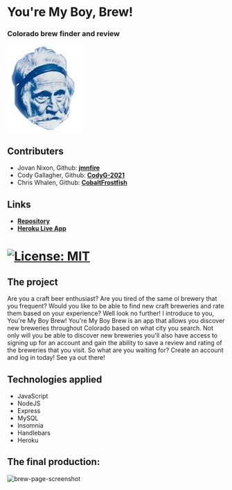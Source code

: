 # You're My Boy, Brew!
### Colorado brew finder and review

![boy-brew-pic](./public/images/brew2.png)


## Contributers
* Jovan Nixon, Github: **[jmnfire](https://github.com/jmnfire)**
* Cody Gallagher, Github: **[CodyG-2021](https://github.com/CodyG-2021)**
* Chris Whalen, Github: **[CobaltFrostfish](https://github.com/CobaltFrostfish)**


## Links
* **[Repository](https://github.com/CobaltFrostfish/You-re-My-Boy-Brew)**
* **[Heroku Live App](https://agile-reaches-59564.herokuapp.com/)**
# [![License: MIT](https://img.shields.io/badge/License-MIT-yellow.svg)](https://opensource.org/licenses/MIT)

## The project
Are you a craft beer enthusiast? Are you tired of the same ol brewery that you frequent? Would you like to be able to find new craft breweries and rate them based on your experience? Well look no further! I introduce to you, You're My Boy Brew! You're My Boy Brew is an app that allows you discover new breweries throughout Colorado based on what city you search. Not only will you be able to discover new breweries you'll also have access to signing up for an account and gain the ability to save a review and rating of the breweries that you visit. So what are you waiting for? Create an account and log in today! See ya out there!

## Technologies applied
* JavaScript
* NodeJS
* Express
* MySQL
* Insomnia
* Handlebars
* Heroku


## The final production:
![brew-page-screenshot](./public/images/boy-brew-screenshot.png)